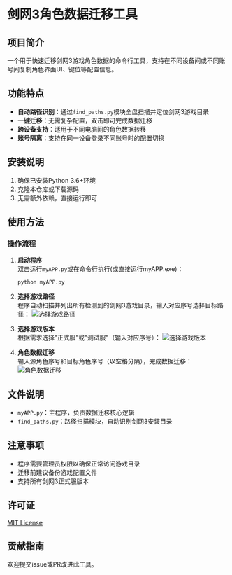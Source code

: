 # 剑网3角色数据迁移工具

## 项目简介
一个用于快速迁移剑网3游戏角色数据的命令行工具，支持在不同设备间或不同账号间复制角色界面UI、键位等配置信息。

## 功能特点
- **自动路径识别**：通过`find_paths.py`模块全盘扫描并定位剑网3游戏目录
- **一键迁移**：无需复杂配置，双击即可完成数据迁移
- **跨设备支持**：适用于不同电脑间的角色数据转移
- **账号隔离**：支持在同一设备登录不同账号时的配置切换

## 安装说明
1. 确保已安装Python 3.6+环境
2. 克隆本仓库或下载源码
3. 无需额外依赖，直接运行即可

## 使用方法
### 操作流程
1. **启动程序**  
   双击运行`myAPP.py`或在命令行执行(或直接运行myAPP.exe)：
   ```bash
   python myAPP.py
   ```

2. **选择游戏路径**  
   程序自动扫描并列出所有检测到的剑网3游戏目录，输入对应序号选择目标路径：
   ![选择游戏路径](https://github.com/orientalplastein/python_demo/blob/master/images/%E5%B1%8F%E5%B9%95%E6%88%AA%E5%9B%BE%202025-08-19%20012652.png)

3. **选择游戏版本**  
   根据需求选择"正式服"或"测试服"（输入对应序号）：
   ![选择游戏版本](https://github.com/orientalplastein/python_demo/blob/master/images/屏幕截图%2025-08-19%012704.png)

4. **角色数据迁移**  
   输入源角色序号和目标角色序号（以空格分隔），完成数据迁移：
   ![角色数据迁移](https://github.com/orientalplastein/python_demo/blob/master/images/屏幕截图%2025-08-19%012747.png)

## 文件说明
- `myAPP.py`：主程序，负责数据迁移核心逻辑
- `find_paths.py`：路径扫描模块，自动识别剑网3安装目录

## 注意事项
- 程序需要管理员权限以确保正常访问游戏目录
- 迁移前建议备份游戏配置文件
- 支持所有剑网3正式服版本

## 许可证
[MIT License](LICENSE)

## 贡献指南
欢迎提交issue或PR改进此工具。
